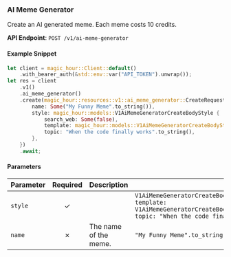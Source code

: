 
### AI Meme Generator <a name="create"></a>

Create an AI generated meme. Each meme costs 10 credits.

**API Endpoint**: `POST /v1/ai-meme-generator`

#### Example Snippet

```rust
let client = magic_hour::Client::default()
    .with_bearer_auth(&std::env::var("API_TOKEN").unwrap());
let res = client
    .v1()
    .ai_meme_generator()
    .create(magic_hour::resources::v1::ai_meme_generator::CreateRequest {
        name: Some("My Funny Meme".to_string()),
        style: magic_hour::models::V1AiMemeGeneratorCreateBodyStyle {
            search_web: Some(false),
            template: magic_hour::models::V1AiMemeGeneratorCreateBodyStyleTemplateEnum::DrakeHotlineBling,
            topic: "When the code finally works".to_string(),
        },
    })
    .await;
```

#### Parameters

| Parameter | Required | Description | Example |
|-----------|:--------:|-------------|--------|
| `style` | ✓ |  | `V1AiMemeGeneratorCreateBodyStyle {search_web: Some(false), template: V1AiMemeGeneratorCreateBodyStyleTemplateEnum::DrakeHotlineBling, topic: "When the code finally works".to_string()}` |
| `name` | ✗ | The name of the meme. | `"My Funny Meme".to_string()` |
